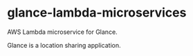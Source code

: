 # glance-lambda-microservices

AWS Lambda microservice for Glance.

Glance is a location sharing application.

